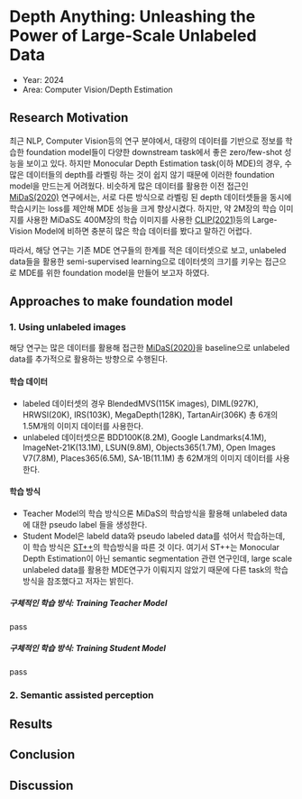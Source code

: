 # Depth Anything: Unleashing the Power of Large-Scale Unlabeled Data
- Year: 2024
- Area: Computer Vision/Depth Estimation

## Research Motivation
최근 NLP, Computer Vision등의 연구 분야에서, 대량의 데이터를 기반으로 정보를 학습한 foundation model들이 다양한 downstream task에서 좋은 zero/few-shot 성능을 보이고 있다. 
하지만 Monocular Depth Estimation task(이하 MDE)의 경우, 수많은 데이터들의 depth를 라벨링 하는 것이 쉽지 않기 때문에 이러한 foundation model을 만드는게 어려웠다. 
비슷하게 많은 데이터를 활용한 이전 접근인 [MiDaS(2020)](https://arxiv.org/abs/2307.14460) 연구에서는, 서로 다른 방식으로 라벨링 된 depth 데이터셋들을 동시에 학습시키는 loss를 제안해 MDE 성능을 크게 향상시켰다. 
하지만, 약 2M장의 학습 이미지를 사용한 MiDaS도 400M장의 학습 이미지를 사용한 [CLIP(2021)](https://arxiv.org/abs/2103.00020)등의 Large-Vision Model에 비하면 충분히 많은 학습 데이터를 봤다고 말하긴 어렵다. 

따라서, 해당 연구는 기존 MDE 연구들의 한계를 적은 데이터셋으로 보고, unlabeled data들을 활용한 semi-supervised learning으로 데이터셋의 크기를 키우는 접근으로 MDE를 위한 foundation model을 만들어 보고자 하였다.

## Approaches to make foundation model
### 1. Using unlabeled images
해당 연구는 많은 데이터를 활용해 접근한 [MiDaS(2020)](https://arxiv.org/abs/2307.14460)을 baseline으로 unlabeled data를 추가적으로 활용하는 방향으로 수행된다.  

#### 학습 데이터
- labeled 데이터셋의 경우 BlendedMVS(115K images), DIML(927K), HRWSI(20K), IRS(103K), MegaDepth(128K), TartanAir(306K) 총 6개의 1.5M개의 이미지 데이터를 사용한다.
- unlabeled 데이터셋으론 BDD100K(8.2M), Google Landmarks(4.1M), ImageNet-21K(13.1M), LSUN(9.8M), Objects365(1.7M), Open Images V7(7.8M), Places365(6.5M), SA-1B(11.1M) 총 62M개의 이미지 데이터를 사용한다.

#### 학습 방식
- Teacher Model의 학습 방식으론 MiDaS의 학습방식을 활용해 unlabeled data에 대한 pseudo label 들을 생성한다.
- Student Model은 labeld data와 pseudo labeled data를 섞어서 학습하는데, 이 학습 방식은 [ST++](https://openaccess.thecvf.com/content/CVPR2022/papers/Yang_ST_Make_Self-Training_Work_Better_for_Semi-Supervised_Semantic_Segmentation_CVPR_2022_paper.pdf)의 학습방식을 따른 것 이다.
여기서 ST++는 Monocular Depth Estimation이 아닌 semantic segmentation 관련 연구인데, large scale unlabeled data를 활용한 MDE연구가 이뤄지지 않았기 때문에 다른 task의 학습방식을 참조했다고 저자는 밝힌다.

##### 구체적인 학습 방식: Training Teacher Model
pass
##### 구체적인 학습 방식: Training Student Model
pass

### 2. Semantic assisted perception


## Results

## Conclusion

## Discussion

